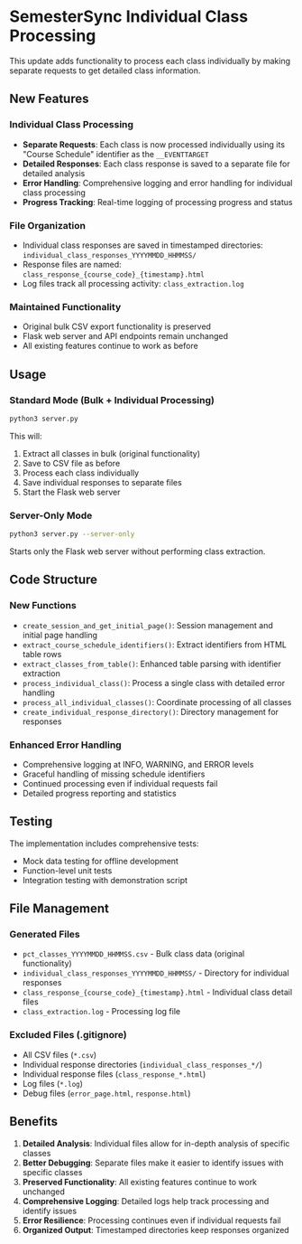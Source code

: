# SemesterSync Individual Class Processing

This update adds functionality to process each class individually by making separate requests to get detailed class information.

## New Features

### Individual Class Processing
- **Separate Requests**: Each class is now processed individually using its "Course Schedule" identifier as the `__EVENTTARGET`
- **Detailed Responses**: Each class response is saved to a separate file for detailed analysis
- **Error Handling**: Comprehensive logging and error handling for individual class processing
- **Progress Tracking**: Real-time logging of processing progress and status

### File Organization
- Individual class responses are saved in timestamped directories: `individual_class_responses_YYYYMMDD_HHMMSS/`
- Response files are named: `class_response_{course_code}_{timestamp}.html`
- Log files track all processing activity: `class_extraction.log`

### Maintained Functionality
- Original bulk CSV export functionality is preserved
- Flask web server and API endpoints remain unchanged
- All existing features continue to work as before

## Usage

### Standard Mode (Bulk + Individual Processing)
```bash
python3 server.py
```
This will:
1. Extract all classes in bulk (original functionality)
2. Save to CSV file as before
3. Process each class individually
4. Save individual responses to separate files
5. Start the Flask web server

### Server-Only Mode
```bash
python3 server.py --server-only
```
Starts only the Flask web server without performing class extraction.

## Code Structure

### New Functions
- `create_session_and_get_initial_page()`: Session management and initial page handling
- `extract_course_schedule_identifiers()`: Extract identifiers from HTML table rows
- `extract_classes_from_table()`: Enhanced table parsing with identifier extraction
- `process_individual_class()`: Process a single class with detailed error handling
- `process_all_individual_classes()`: Coordinate processing of all classes
- `create_individual_response_directory()`: Directory management for responses

### Enhanced Error Handling
- Comprehensive logging at INFO, WARNING, and ERROR levels
- Graceful handling of missing schedule identifiers
- Continued processing even if individual requests fail
- Detailed progress reporting and statistics

## Testing

The implementation includes comprehensive tests:
- Mock data testing for offline development
- Function-level unit tests
- Integration testing with demonstration script

## File Management

### Generated Files
- `pct_classes_YYYYMMDD_HHMMSS.csv` - Bulk class data (original functionality)
- `individual_class_responses_YYYYMMDD_HHMMSS/` - Directory for individual responses
- `class_response_{course_code}_{timestamp}.html` - Individual class detail files
- `class_extraction.log` - Processing log file

### Excluded Files (.gitignore)
- All CSV files (`*.csv`)
- Individual response directories (`individual_class_responses_*/`)
- Individual response files (`class_response_*.html`)
- Log files (`*.log`)
- Debug files (`error_page.html`, `response.html`)

## Benefits

1. **Detailed Analysis**: Individual files allow for in-depth analysis of specific classes
2. **Better Debugging**: Separate files make it easier to identify issues with specific classes
3. **Preserved Functionality**: All existing features continue to work unchanged
4. **Comprehensive Logging**: Detailed logs help track processing and identify issues
5. **Error Resilience**: Processing continues even if individual requests fail
6. **Organized Output**: Timestamped directories keep responses organized